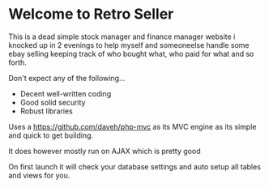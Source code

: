 # Welcome to Retro Seller

This is a dead simple stock manager and finance manager website i knocked up in 2 evenings to help myself and someoneelse handle some ebay selling 
keeping track of who bought what, who paid for what and so forth. 

Don't expect any of the following...

- Decent well-written coding
- Good solid security
- Robust libraries

Uses a https://github.com/daveh/php-mvc as its MVC engine as its simple and quick to get building. 

It does however mostly run on AJAX which is pretty good

On first launch it will check your database settings and auto setup all tables and views for you.  
